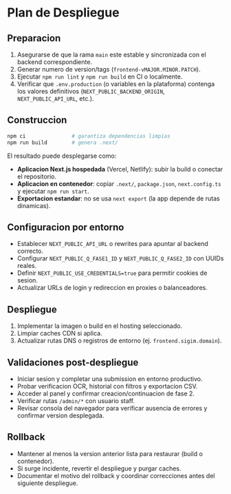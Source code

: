 # Plan de Despliegue

## Preparacion
1. Asegurarse de que la rama `main` este estable y sincronizada con el backend correspondiente.
2. Generar numero de version/tags (`frontend-vMAJOR.MINOR.PATCH`).
3. Ejecutar `npm run lint` y `npm run build` en CI o localmente.
4. Verificar que `.env.production` (o variables en la plataforma) contenga los valores definitivos (`NEXT_PUBLIC_BACKEND_ORIGIN`, `NEXT_PUBLIC_API_URL`, etc.).

## Construccion
```bash
npm ci               # garantiza dependencias limpias
npm run build        # genera .next/
```
El resultado puede desplegarse como:
- **Aplicacion Next.js hospedada** (Vercel, Netlify): subir la build o conectar el repositorio.
- **Aplicacion en contenedor**: copiar `.next/`, `package.json`, `next.config.ts` y ejecutar `npm run start`.
- **Exportacion estandar**: no se usa `next export` (la app depende de rutas dinamicas).

## Configuracion por entorno
- Establecer `NEXT_PUBLIC_API_URL` o rewrites para apuntar al backend correcto.
- Configurar `NEXT_PUBLIC_Q_FASE1_ID` y `NEXT_PUBLIC_Q_FASE2_ID` con UUIDs reales.
- Definir `NEXT_PUBLIC_USE_CREDENTIALS=true` para permitir cookies de sesion.
- Actualizar URLs de login y redireccion en proxies o balanceadores.

## Despliegue
1. Implementar la imagen o build en el hosting seleccionado.
2. Limpiar caches CDN si aplica.
3. Actualizar rutas DNS o registros de entorno (ej. `frontend.sigim.domain`).

## Validaciones post-despliegue
- Iniciar sesion y completar una submission en entorno productivo.
- Probar verificacion OCR, historial con filtros y exportacion CSV.
- Acceder al panel y confirmar creacion/continuacion de fase 2.
- Verificar rutas `/admin/*` con usuario staff.
- Revisar consola del navegador para verificar ausencia de errores y confirmar version desplegada.

## Rollback
- Mantener al menos la version anterior lista para restaurar (build o contenedor).
- Si surge incidente, revertir el despliegue y purgar caches.
- Documentar el motivo del rollback y coordinar correcciones antes del siguiente despliegue.


